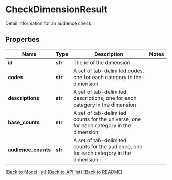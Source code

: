 # CheckDimensionResult

Detail information for an audience check
## Properties
Name | Type | Description | Notes
------------ | ------------- | ------------- | -------------
**id** | **str** | The id of the dimension | 
**codes** | **str** | A set of tab-delimited codes, one for each category in the dimension | 
**descriptions** | **str** | A set of tab-delimited descriptions, one for each category in the dimension | 
**base_counts** | **str** | A set of tab-delimited counts for the universe, one for each category in the dimension | 
**audience_counts** | **str** | A set of tab-delimited counts for the audience, one for each category in the dimension | 

[[Back to Model list]](../README.md#documentation-for-models) [[Back to API list]](../README.md#documentation-for-api-endpoints) [[Back to README]](../README.md)


